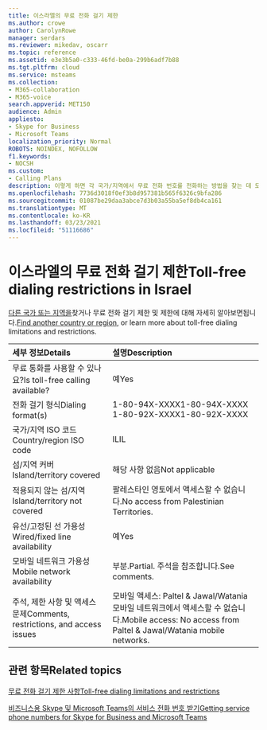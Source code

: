```yaml
---
title: 이스라엘의 무료 전화 걸기 제한
ms.author: crowe
author: CarolynRowe
manager: serdars
ms.reviewer: mikedav, oscarr
ms.topic: reference
ms.assetid: e3e3b5a0-c333-46fd-be0a-299b6adf7b88
ms.tgt.pltfrm: cloud
ms.service: msteams
ms.collection:
- M365-collaboration
- M365-voice
search.appverid: MET150
audience: Admin
appliesto:
- Skype for Business
- Microsoft Teams
localization_priority: Normal
ROBOTS: NOINDEX, NOFOLLOW
f1.keywords:
- NOCSH
ms.custom:
- Calling Plans
description: 이렇게 하면 각 국가/지역에서 무료 전화 번호를 전화하는 방법을 찾는 데 도움이 됩니다. 국가/지역을 선택한 후 무료 서비스를 사용할 수 있는 무료 서비스 가용성에 대한 특정 세부 정보, 제한 및 제한이 포함된 국가별 페이지로 이동합니다. 전화 걸기 형식 또는 형식은 각 국가/지역 내에서 무료 전화 번호를 걸기 위해 필요한 액세스 코드를 보여 주게 됩니다.
ms.openlocfilehash: 7736d3018f0ef3b8d957381b565f6326c9bfa286
ms.sourcegitcommit: 01087be29daa3abce7d3b03a55ba5ef8db4ca161
ms.translationtype: MT
ms.contentlocale: ko-KR
ms.lasthandoff: 03/23/2021
ms.locfileid: "51116686"
---
```

# <a name="toll-free-dialing-restrictions-in-israel"></a><span data-ttu-id="15c38-105">이스라엘의 무료 전화 걸기 제한</span><span class="sxs-lookup"><span data-stu-id="15c38-105">Toll-free dialing restrictions in Israel</span></span>

<span data-ttu-id="15c38-106">[다른 국가 또는 지역을](../toll-free-dialing-limitations-and-restrictions.md)찾거나 무료 전화 걸기 제한 및 제한에 대해 자세히 알아보면됩니다.</span><span class="sxs-lookup"><span data-stu-id="15c38-106">[Find another country or region](../toll-free-dialing-limitations-and-restrictions.md), or learn more about toll-free dialing limitations and restrictions.</span></span>


|<span data-ttu-id="15c38-107">**세부 정보**</span><span class="sxs-lookup"><span data-stu-id="15c38-107">**Details**</span></span>|<span data-ttu-id="15c38-108">**설명**</span><span class="sxs-lookup"><span data-stu-id="15c38-108">**Description**</span></span>|
|:-----|:-----|
|<span data-ttu-id="15c38-109">무료 통화를 사용할 수 있나요?</span><span class="sxs-lookup"><span data-stu-id="15c38-109">Is toll-free calling available?</span></span>  <br/> |<span data-ttu-id="15c38-110">예</span><span class="sxs-lookup"><span data-stu-id="15c38-110">Yes</span></span>  <br/> |
|<span data-ttu-id="15c38-111">전화 걸기 형식</span><span class="sxs-lookup"><span data-stu-id="15c38-111">Dialing format(s)</span></span>  <br/> | <span data-ttu-id="15c38-112">1-80-94X-XXXX</span><span class="sxs-lookup"><span data-stu-id="15c38-112">1-80-94X-XXXX</span></span> <br/>  <span data-ttu-id="15c38-113">1-80-92X-XXXX</span><span class="sxs-lookup"><span data-stu-id="15c38-113">1-80-92X-XXXX</span></span> <br/> |
|<span data-ttu-id="15c38-114">국가/지역 ISO 코드</span><span class="sxs-lookup"><span data-stu-id="15c38-114">Country/region ISO code</span></span>  <br/> |<span data-ttu-id="15c38-115">IL</span><span class="sxs-lookup"><span data-stu-id="15c38-115">IL</span></span>  <br/> |
|<span data-ttu-id="15c38-116">섬/지역 커버</span><span class="sxs-lookup"><span data-stu-id="15c38-116">Island/territory covered</span></span>  <br/> |<span data-ttu-id="15c38-117">해당 사항 없음</span><span class="sxs-lookup"><span data-stu-id="15c38-117">Not applicable</span></span>  <br/> |
|<span data-ttu-id="15c38-118">적용되지 않는 섬/지역</span><span class="sxs-lookup"><span data-stu-id="15c38-118">Island/territory not covered</span></span>  <br/> | <span data-ttu-id="15c38-119">팔레스타인 영토에서 액세스할 수 없습니다.</span><span class="sxs-lookup"><span data-stu-id="15c38-119">No access from Palestinian Territories.</span></span> <br/> |
|<span data-ttu-id="15c38-120">유선/고정된 선 가용성</span><span class="sxs-lookup"><span data-stu-id="15c38-120">Wired/fixed line availability</span></span>  <br/> |<span data-ttu-id="15c38-121">예</span><span class="sxs-lookup"><span data-stu-id="15c38-121">Yes</span></span>  <br/> |
|<span data-ttu-id="15c38-122">모바일 네트워크 가용성</span><span class="sxs-lookup"><span data-stu-id="15c38-122">Mobile network availability</span></span>  <br/> | <span data-ttu-id="15c38-123">부분.</span><span class="sxs-lookup"><span data-stu-id="15c38-123">Partial.</span></span> <span data-ttu-id="15c38-124">주석을 참조합니다.</span><span class="sxs-lookup"><span data-stu-id="15c38-124">See comments.</span></span> <br/> |
|<span data-ttu-id="15c38-125">주석, 제한 사항 및 액세스 문제</span><span class="sxs-lookup"><span data-stu-id="15c38-125">Comments, restrictions, and access issues</span></span>  <br/> |<span data-ttu-id="15c38-126">모바일 액세스: Paltel &amp; Jawal/Watania 모바일 네트워크에서 액세스할 수 없습니다.</span><span class="sxs-lookup"><span data-stu-id="15c38-126">Mobile access: No access from Paltel &amp; Jawal/Watania mobile networks.</span></span>  <br/> |
   
## <a name="related-topics"></a><span data-ttu-id="15c38-127">관련 항목</span><span class="sxs-lookup"><span data-stu-id="15c38-127">Related topics</span></span>

[<span data-ttu-id="15c38-128">무료 전화 걸기 제한 사항</span><span class="sxs-lookup"><span data-stu-id="15c38-128">Toll-free dialing limitations and restrictions</span></span>](../toll-free-dialing-limitations-and-restrictions.md)

[<span data-ttu-id="15c38-129">비즈니스용 Skype 및 Microsoft Teams의 서비스 전화 번호 받기</span><span class="sxs-lookup"><span data-stu-id="15c38-129">Getting service phone numbers for Skype for Business and Microsoft Teams</span></span>](../getting-service-phone-numbers.md)

  
